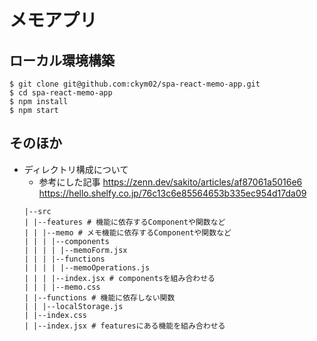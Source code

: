 # メモアプリ

## ローカル環境構築

```
$ git clone git@github.com:ckym02/spa-react-memo-app.git
$ cd spa-react-memo-app
$ npm install
$ npm start
```

## そのほか

- ディレクトリ構成について
  - 参考にした記事
    https://zenn.dev/sakito/articles/af87061a5016e6
    https://hello.shelfy.co.jp/76c13c6e85564653b335ec954d17da09
  ```
  |--src
  | |--features # 機能に依存するComponentや関数など
  | | |--memo # メモ機能に依存するComponentや関数など
  | | | |--components
  | | | | |--memoForm.jsx
  | | | |--functions
  | | | | |--memoOperations.js
  | | | |--index.jsx # componentsを組み合わせる
  | | | |--memo.css
  | |--functions # 機能に依存しない関数
  | | |--localStorage.js
  | |--index.css
  | |--index.jsx # featuresにある機能を組み合わせる
  ```

